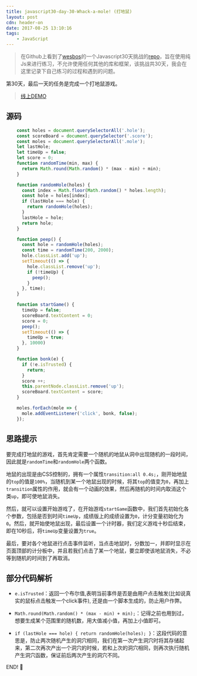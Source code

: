 ```yaml
---
title: javascript30-day-30-Whack-a-mole! (打地鼠)
layout: post
cdn: header-on
date: 2017-08-25 13:10:16
tags:
    - JavaScript
---
```


> 在Github上看到了[wesbos](https://twitter.com/wesbos)的一个Javascript30天挑战的[repo](https://github.com/wesbos/JavaScript30)，旨在使用纯Js来进行练习，不允许使用任何其他的库和框架，该挑战共30天，我会在这里记录下自己练习的过程和遇到的问题。


第30天，最后一天的任务是完成一个打地鼠游戏。

> [线上DEMO](https://github.com/winar-jin/JavaScript30-Challenge/blob/master/30%20-%20Whack%20A%20Mole/index.html)

## 源码
```Javascript
    const holes = document.querySelectorAll('.hole');
    const scoreBoard = document.querySelector('.score');
    const moles = document.querySelectorAll('.mole');
    let lastHole;
    let timeUp = false;
    let score = 0;
    function randomTime(min, max) {
      return Math.round(Math.random() * (max - min) + min);
    }

    function randomHole(holes) {
      const index = Math.floor(Math.random() * holes.length);
      const hole = holes[index];
      if (lastHole === hole) {
        return randomHole(holes);
      }
      lastHole = hole;
      return hole;
    }

    function peep() {
      const hole = randomHole(holes);
      const time = randomTime(200, 2000);
      hole.classList.add('up');
      setTimeout(() => {
        hole.classList.remove('up');
        if (!timeUp) {
          peep();
        }
      }, time);
    }

    function startGame() {
      timeUp = false;
      scoreBoard.textContent = 0;
      score = 0;
      peep();
      setTimeout(() => {
        timeUp = true;
      }, 10000)
    }

    function bonk(e) {
      if (!e.isTrusted) {
        return;
      }
      score ++;
      this.parentNode.classList.remove('up');
      scoreBoard.textContent = score;
    }

    moles.forEach(mole => {
      mole.addEventListener('click', bonk, false);
    });
```

## 思路提示
要完成打地鼠的游戏，首先肯定需要一个随机的地鼠从洞中出现随机的一段时间，因此就是`randomTime`和`randomHole`两个函数。

地鼠的出现是由CSS控制的，拥有一个属性`transition:all 0.4s;`，刚开始地鼠的`top`的值是`100%`，当随机到某一个地鼠出现的时候，将其`top`的值变为`0`，再加上`transition`属性的作用，就会有一个动画的效果，然后再随机的时间内取消这个类`up`，即可使地鼠消失。

然后，就可以设置开始游戏了，在开始游戏`startGame`函数中，我们首先初始化各个参数，包括是否到时间`timeUp`，成绩版上的成绩设置为`0`，计分变量初始化为`0`。然后，就开始使地鼠出现，最后设置一个计时器，我们定义游戏十秒后结束，即在10秒后，将`timeUp`变量设置为`true`。

最后，要对各个地鼠进行点击事件监听，当点击地鼠时，分数加一，并即时显示在页面顶部的计分板中，并且若我们点击了某一个地鼠，要立即使该地鼠消失，不必等到随机的时间到了再取消。

## 部分代码解析
* `e.isTrusted`：返回一个布尔值,表明当前事件是否是由用户点击触发(比如说真实的鼠标点击触发一个click事件), 还是由一个脚本生成的，防止用户作弊。

* `Math.round(Math.random() * (max - min) + min);`：记得之前也用到过，想要生成某个范围里的随机数，用大值减小值，再加上小值即可。

* `if (lastHole === hole) { return randomHole(holes); }`：这段代码的意思是，防止两次随机产生的洞穴相同，我们在第一次产生洞穴时将其存储起来，第二次再次产出一个洞穴的时候，若和上次的洞穴相同，则再次执行随机产生洞穴函数，保证前后两次产生的洞穴不同。

END! 💯
